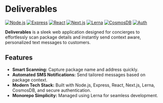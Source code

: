 # Deliverables

[![Node.js](https://img.shields.io/badge/Node.js-339933?style=for-the-badge&logo=node.js&logoColor=white)](https://nodejs.org/) [![Express](https://img.shields.io/badge/Express-000000?style=for-the-badge&logo=express&logoColor=white)](https://expressjs.com/) [![React](https://img.shields.io/badge/React-20232A?style=for-the-badge&logo=react&logoColor=61DAFB)](https://reactjs.org/) [![Next.js](https://img.shields.io/badge/Next.js-000000?style=for-the-badge&logo=next.js&logoColor=white)](https://nextjs.org/) [![Lerna](https://img.shields.io/badge/Lerna-FFCC00?style=for-the-badge&logo=lerna&logoColor=black)](https://lerna.js.org/) [![CosmosDB](https://img.shields.io/badge/CosmosDB-0078D4?style=for-the-badge&logo=azure&logoColor=white)](https://azure.microsoft.com/en-us/services/cosmos-db/) [![Auth](https://img.shields.io/badge/Auth-FF6600?style=for-the-badge&logo=auth0&logoColor=white)](https://auth0.com/)

**Deliverables** is a sleek web application designed for concierges to effortlessly scan package details and instantly send context aware, personalized text messages to customers.

## Features

- **Smart Scanning:** Capture package name and address quickly.
- **Automated SMS Notifications:** Send tailored messages based on package context.
- **Modern Tech Stack:** Built with Node.js, Express, React, Next.js, Lerna, CosmosDB, and secure authentication.
- **Monorepo Simplicity:** Managed using Lerna for seamless development.
